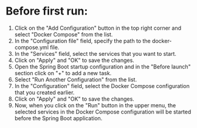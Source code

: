 <h1>Before first run:</h1>

1. Click on the "Add Configuration" button in the top right corner and select "Docker Compose" from the list.
2. In the "Configuration file" field, specify the path to the docker-compose.yml file.
3. In the "Services" field, select the services that you want to start.
4. Click on "Apply" and "OK" to save the changes.
5. Open the Spring Boot startup configuration and in the "Before launch" section click on "+" to add a new task.
6. Select "Run Another Configuration" from the list.
7. In the "Configuration" field, select the Docker Compose configuration that you created earlier.
8. Click on "Apply" and "OK" to save the changes.
9. Now, when you click on the "Run" button in the upper menu, the selected services in the Docker Compose configuration will be started before the Spring Boot application.